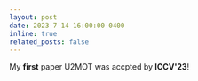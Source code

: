 ```yaml
---
layout: post
date: 2023-7-14 16:00:00-0400
inline: true
related_posts: false
---
```


My **first** paper U2MOT was accpted by **ICCV'23**!
